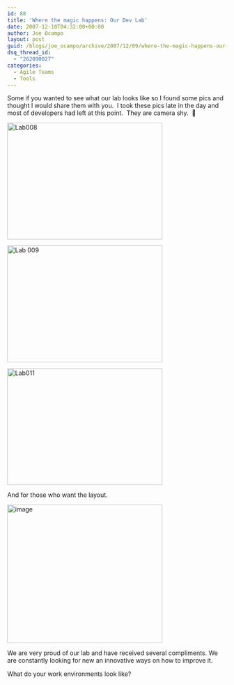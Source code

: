 ```yaml
---
id: 88
title: 'Where the magic happens: Our Dev Lab'
date: 2007-12-10T04:32:00+00:00
author: Joe Ocampo
layout: post
guid: /blogs/joe_ocampo/archive/2007/12/09/where-the-magic-happens-our-dev-lap.aspx
dsq_thread_id:
  - "262090027"
categories:
  - Agile Teams
  - Tools
---
```

Some if you wanted to see what our lab looks like so I found some pics and thought I would share them with you.&nbsp; I took these pics late in the day and most of developers had left at this point.&nbsp; They are camera shy.&nbsp; 🙂

[<img src="http://lostechies.com/joeocampo/files/2011/03WherethemagichappensOurDevLap_149AF/Lab008_thumb.jpg" style="border: 0px none" alt="Lab008" border="0" height="268" width="356" />](http://lostechies.com/joeocampo/files/2011/03WherethemagichappensOurDevLap_149AF/Lab008.jpg) 

[<img src="http://lostechies.com/joeocampo/files/2011/03WherethemagichappensOurDevLap_149AF/Lab%20009_thumb.jpg" style="border: 0px none" alt="Lab 009" border="0" height="268" width="356" />](http://lostechies.com/joeocampo/files/2011/03WherethemagichappensOurDevLap_149AF/Lab%20009.jpg) 

[<img src="http://lostechies.com/joeocampo/files/2011/03WherethemagichappensOurDevLap_149AF/Lab011_thumb.jpg" style="border: 0px none" alt="Lab011" border="0" height="268" width="356" />](http://lostechies.com/joeocampo/files/2011/03WherethemagichappensOurDevLap_149AF/Lab011.jpg) 

And for those who want the layout.

[<img src="http://lostechies.com/joeocampo/files/2011/03WherethemagichappensOurDevLap_149AF/image_thumb.png" style="border: 0px none" alt="image" border="0" height="318" width="356" />](http://lostechies.com/joeocampo/files/2011/03WherethemagichappensOurDevLap_149AF/image_2.png) 

We are very proud of our lab and have received several compliments. We are constantly looking for new an innovative ways on how to improve it.&nbsp; 

What do your work environments look like?